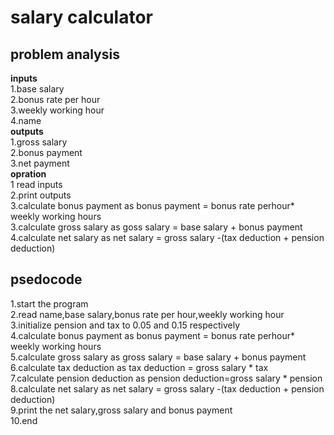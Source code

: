 # salary calculator

## problem analysis

**inputs** \
        1.base salary \
        2.bonus rate per hour \
        3.weekly working hour \
        4.name \
**outputs** \
         1.gross salary \
         2.bonus payment \
         3.net payment \
 **opration** \
            1 read inputs \
            2.print outputs \
            3.calculate bonus payment as bonus payment = bonus rate perhour* weekly working hours \
            3.calculate gross salary as goss salary = base salary + bonus payment \
            4.calculate net salary as net salary = gross salary -(tax deduction + pension deduction)

## psedocode

1.start the program \
2.read name,base salary,bonus rate per hour,weekly working hour \
3.initialize pension and tax to 0.05 and 0.15 respectively \
4.calculate bonus payment as  bonus payment = bonus rate perhour* weekly working hours \
5.calculate gross salary as gross salary = base salary + bonus payment \
6.calculate tax deduction as tax deduction = gross salary * tax \
7.calculate pension deduction as pension deduction=gross salary * pension \
8.calculate net salary as net salary = gross salary -(tax deduction + pension deduction) \
9.print the net salary,gross salary and bonus payment \
10.end   

